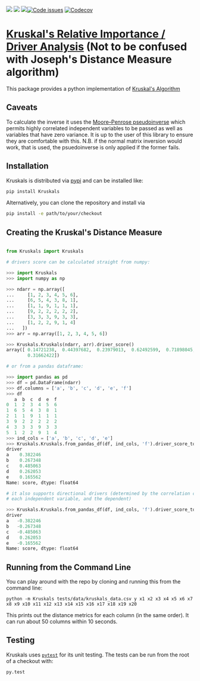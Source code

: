 <img src="https://img.shields.io/pypi/v/Kruskals.svg"> <img src="https://img.shields.io/pypi/pyversions/pytest.svg"> <img src="https://circleci.com/gh/Rambatino/Kruskals.png?style=shield&circle-token=031aab51ad1dea4a698d02f02288887f06c1a9ef"><a href="https://www.quantifiedcode.com/app/project/664c0a32a4b745a8b3728c4a3033e055"><img src="https://www.quantifiedcode.com/api/v1/project/664c0a32a4b745a8b3728c4a3033e055/badge.svg" alt="Code issues"/></a> <a href="https://codecov.io/gh/Rambatino/Kruskals"><img src="https://codecov.io/gh/Rambatino/Kruskals/branch/master/graph/badge.svg" alt="Codecov" /></a>


[Kruskal's Relative Importance / Driver Analysis](http://amstat.tandfonline.com/doi/abs/10.1080/00031305.1987.10475432) (Not to be confused with Joseph's Distance Measure algorithm)
=========================================

This package provides a python implementation of [Kruskal's Algorithm](https://en.wikipedia.org/wiki/Kruskal%27s_algorithm)

Caveats
------------

To calculate the inverse it uses the [Moore–Penrose pseudoinverse](https://en.wikipedia.org/wiki/Moore%E2%80%93Penrose_pseudoinverse) which permits highly correlated independent variables to be passed as well as variables that have zero variance. It is up to the user of this library to ensure they are comfortable with this. N.B. if the normal matrix inversion would work, that is used, the psuedoinverse is only applied if the former fails.

Installation
------------

Kruskals is distributed via [pypi](https://pypi.python.org/pypi/Kruskals) and can be installed like:

``` bash
pip install Kruskals
```

Alternatively, you can clone the repository and install via
``` bash
pip install -e path/to/your/checkout
```

Creating the Kruskal's Distance Measure
---------------

``` python

from Kruskals import Kruskals

# drivers score can be calculated straight from numpy:

>>> import Kruskals
>>> import numpy as np

>>> ndarr = np.array([
...     [1, 2, 3, 4, 5, 6],
...     [6, 5, 4, 3, 8, 1],
...     [1, 1, 9, 1, 1, 1],
...     [9, 2, 2, 2, 2, 2],
...     [3, 3, 3, 9, 3, 3],
...     [1, 2, 2, 9, 1, 4]
...   ])
>>> arr = np.array([1, 2, 3, 4, 5, 6])

>>> Kruskals.Kruskals(ndarr, arr).driver_score()
array([ 0.14721238,  0.44397682,  0.23979013,  0.62492599,  0.71898045,
        0.31662422])

# or from a pandas dataframe:

>>> import pandas as pd
>>> df = pd.DataFrame(ndarr)
>>> df.columns = ['a', 'b', 'c', 'd', 'e', 'f']
>>> df
   a  b  c  d  e  f
0  1  2  3  4  5  6
1  6  5  4  3  8  1
2  1  1  9  1  1  1
3  9  2  2  2  2  2
4  3  3  3  9  3  3
5  1  2  2  9  1  4
>>> ind_cols = ['a', 'b', 'c', 'd', 'e']
>>> Kruskals.Kruskals.from_pandas_df(df, ind_cols, 'f').driver_score_to_series()
driver
a    0.382246
b    0.267348
c    0.485063
d    0.262053
e    0.165562
Name: score, dtype: float64

# it also supports directional drivers (determined by the correlation coefficient between
# each independent variable, and the dependent)

>>> Kruskals.Kruskals.from_pandas_df(df, ind_cols, 'f').driver_score_to_series(directional=True)
driver
a   -0.382246
b   -0.267348
c   -0.485063
d    0.262053
e   -0.165562
Name: score, dtype: float64
```

Running from the Command Line
-----------------------------

You can play around with the repo by cloning and running this from the command line:

```
python -m Kruskals tests/data/kruskals_data.csv y x1 x2 x3 x4 x5 x6 x7 x8 x9 x10 x11 x12 x13 x14 x15 x16 x17 x18 x19 x20
```
This prints out the distance metrics for each column (in the same order). It can run about 50 columns within 10 seconds.

Testing
-------

Kruskals uses [`pytest`](https://pypi.python.org/pypi/pytest) for its unit testing. The tests can be run from the root of a checkout with:
``` bash
py.test
```
